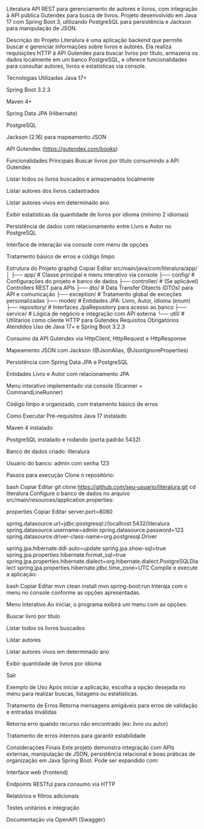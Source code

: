 Literalura
API REST para gerenciamento de autores e livros, com integração à API pública Gutendex para busca de livros. Projeto desenvolvido em Java 17 com Spring Boot 3, utilizando PostgreSQL para persistência e Jackson para manipulação de JSON.

Descrição do Projeto
Literalura é uma aplicação backend que permite buscar e gerenciar informações sobre livros e autores. Ela realiza requisições HTTP à API Gutendex para buscar livros por título, armazena os dados localmente em um banco PostgreSQL, e oferece funcionalidades para consultar autores, livros e estatísticas via console.

Tecnologias Utilizadas
Java 17+

Spring Boot 3.2.3

Maven 4+

Spring Data JPA (Hibernate)

PostgreSQL

Jackson (2.16) para mapeamento JSON

API Gutendex (https://gutendex.com/books)

Funcionalidades Principais
Buscar livros por título consumindo a API Gutendex

Listar todos os livros buscados e armazenados localmente

Listar autores dos livros cadastrados

Listar autores vivos em determinado ano

Exibir estatísticas da quantidade de livros por idioma (mínimo 2 idiomas)

Persistência de dados com relacionamento entre Livro e Autor no PostgreSQL

Interface de interação via console com menu de opções

Tratamento básico de erros e código limpo

Estrutura do Projeto
graphql
Copiar
Editar
src/main/java/com/literalura/app/
│
├── app/              # Classe principal e menu interativo via console
├── config/           # Configurações do projeto e banco de dados
├── controller/       # (Se aplicável) Controllers REST para APIs
├── dto/              # Data Transfer Objects (DTOs) para API e comunicação
├── exception/        # Tratamento global de exceções personalizadas
├── model/            # Entidades JPA: Livro, Autor, Idioma (enum)
├── repository/       # Interfaces JpaRepository para acesso ao banco
├── service/          # Lógica de negócio e integração com API externa
└── util/             # Utilitários como cliente HTTP para Gutendex
Requisitos Obrigatórios Atendidos
Uso de Java 17+ e Spring Boot 3.2.3

Consumo da API Gutendex via HttpClient, HttpRequest e HttpResponse

Mapeamento JSON com Jackson (@JsonAlias, @JsonIgnoreProperties)

Persistência com Spring Data JPA e PostgreSQL

Entidades Livro e Autor com relacionamento JPA

Menu interativo implementado via console (Scanner + CommandLineRunner)

Código limpo e organizado, com tratamento básico de erros

Como Executar
Pré-requisitos
Java 17 instalado

Maven 4 instalado

PostgreSQL instalado e rodando (porta padrão 5432)

Banco de dados criado: literalura

Usuário do banco: admin com senha 123

Passos para execução
Clone o repositório:

bash
Copiar
Editar
git clone https://github.com/seu-usuario/literalura.git
cd literalura
Configure o banco de dados no arquivo src/main/resources/application.properties:

properties
Copiar
Editar
server.port=8080

spring.datasource.url=jdbc:postgresql://localhost:5432/literalura
spring.datasource.username=admin
spring.datasource.password=123
spring.datasource.driver-class-name=org.postgresql.Driver

spring.jpa.hibernate.ddl-auto=update
spring.jpa.show-sql=true
spring.jpa.properties.hibernate.format_sql=true
spring.jpa.properties.hibernate.dialect=org.hibernate.dialect.PostgreSQLDialect
spring.jpa.properties.hibernate.jdbc.time_zone=UTC
Compile e execute a aplicação:

bash
Copiar
Editar
mvn clean install
mvn spring-boot:run
Interaja com o menu no console conforme as opções apresentadas.

Menu Interativo
Ao iniciar, o programa exibirá um menu com as opções:

Buscar livro por título

Listar todos os livros buscados

Listar autores

Listar autores vivos em determinado ano

Exibir quantidade de livros por idioma

Sair

Exemplo de Uso
Após iniciar a aplicação, escolha a opção desejada no menu para realizar buscas, listagens ou estatísticas.

Tratamento de Erros
Retorna mensagens amigáveis para erros de validação e entradas inválidas

Retorna erro quando recurso não encontrado (ex: livro ou autor)

Tratamento de erros internos para garantir estabilidade

Considerações Finais
Este projeto demonstra integração com APIs externas, manipulação de JSON, persistência relacional e boas práticas de organização em Java Spring Boot. Pode ser expandido com:

Interface web (frontend)

Endpoints RESTful para consumo via HTTP

Relatórios e filtros adicionais

Testes unitários e integração

Documentação via OpenAPI (Swagger)

